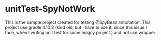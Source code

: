 # unitTest-SpyNotWork

This is the sample project created for testing @SpyBean annotation. This project use gradle 4.10.3 (kind old, but I have to use it, since this issue I face, when I writing unit test for some leagcy project.) and not use wrapper.
